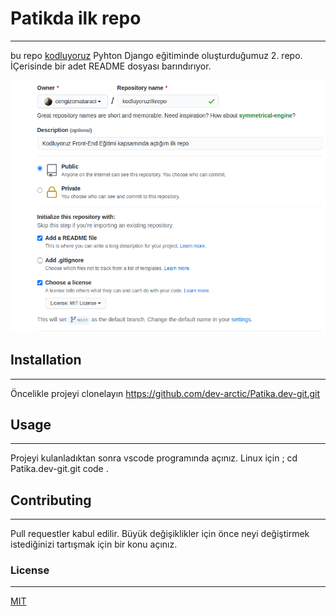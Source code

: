# Patikda ilk repo
----------
bu repo [kodluyoruz](https://www.kodluyoruz.org/) Pyhton Django eğitiminde oluşturduğumuz 2. repo. İÇerisinde bir adet README dosyası barındırıyor.

![alt](github.png)

## Installation
----------
Öncelikle projeyi clonelayın https://github.com/dev-arctic/Patika.dev-git.git

## Usage
----------
Projeyi kulanladıktan sonra vscode programında açınız.
Linux için ;
cd Patika.dev-git.git
code .


## Contributing 
----------
Pull requestler kabul edilir. Büyük değişiklikler için önce neyi değiştirmek istediğinizi tartışmak için bir konu açınız.


### License
----------
[MIT](https://choosealicense.com/licenses/mit/)